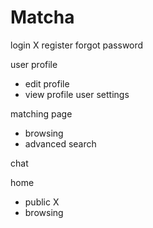 # Matcha

login X
register
forgot password

user profile
- edit profile
- view profile
user settings

matching page
- browsing
- advanced search

chat

home
- public X
- browsing
